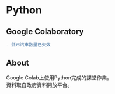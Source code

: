 # Python
## Google Colaboratory  
```diff
- 縣市汽車數量已失效
```
## About  
Google Colab上使用Python完成的課堂作業。  
資料取自政府資料開放平台。
